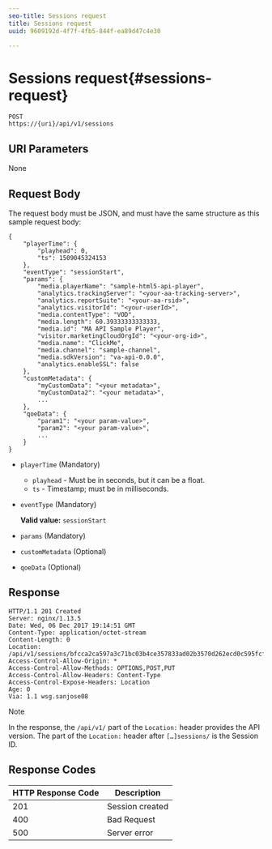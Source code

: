 ```yaml
---
seo-title: Sessions request
title: Sessions request
uuid: 9609192d-4f7f-4fb5-844f-ea89d47c4e30

---
```


# Sessions request{#sessions-request}

```
POST 
https://{uri}/api/v1/sessions
```

## URI Parameters

None

## Request Body

The request body must be JSON, and must have the same structure as this sample request body: 

```
{ 
    "playerTime": { 
        "playhead": 0, 
        "ts": 1509045324153 
    }, 
    "eventType": "sessionStart", 
    "params": { 
        "media.playerName": "sample-html5-api-player", 
        "analytics.trackingServer": "<your-aa-tracking-server>", 
        "analytics.reportSuite": "<your-aa-rsid>", 
        "analytics.visitorId": "<your-userId>", 
        "media.contentType": "VOD", 
        "media.length": 60.39333333333333, 
        "media.id": "MA API Sample Player", 
        "visitor.marketingCloudOrgId": "<your-org-id>", 
        "media.name": "ClickMe", 
        "media.channel": "sample-channel", 
        "media.sdkVersion": "va-api-0.0.0", 
        "analytics.enableSSL": false 
    }, 
    "customMetadata": { 
        "myCustomData": "<your metadata>", 
        "myCustomData2": "<your metadata>", 
        ... 
    }, 
    "qoeData": { 
        "param1": "<your param-value>", 
        "param2": "<your param-value>", 
        ... 
    } 
}
```

* `playerTime` (Mandatory)
    * `playhead` - Must be in seconds, but it can be a float.
    * `ts` - Timestamp; must be in milliseconds.
* `eventType` (Mandatory)

   **Valid value:**&nbsp;`sessionStart`
* `params` (Mandatory) 
* `customMetadata` (Optional)
* `qoeData` (Optional)

## Response

```
HTTP/1.1 201 Created 
Server: nginx/1.13.5 
Date: Wed, 06 Dec 2017 19:14:51 GMT 
Content-Type: application/octet-stream 
Content-Length: 0 
Location: /api/v1/sessions/bfcca2ca597a3c71bc03b4ce357833ad02b3570d262ecd0c595fcf8f2ae4df58 
Access-Control-Allow-Origin: * 
Access-Control-Allow-Methods: OPTIONS,POST,PUT 
Access-Control-Allow-Headers: Content-Type 
Access-Control-Expose-Headers: Location 
Age: 0 
Via: 1.1 wsg.sanjose08
```

>[!NOTE]
>
>In the response, the `/api/v1/` part of the `Location:` header provides the API version. The part of the `Location:` header after `[…]sessions/` is the Session ID.

## Response Codes

|  HTTP Response Code  | Description  |
|---|---|
|  201  | Session created  |
|  400  | Bad Request  |
|  500  | Server error  |

